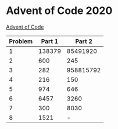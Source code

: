 # Advent of Code 2020

[Advent of Code](adventofcode.com)

| Problem | Part 1        | Part 2          |
| ------- | ------------- | --------------- |
| 1       | 138379       |    85491920      |
| 2 | 600 | 245 |
| 3 | 282 | 958815792 |
| 4 | 216 | 150 |
| 5 | 974 | 646 |
| 6 | 6457 | 3260 |
| 7 | 300 | 8030 |
| 8 | 1521 | - |